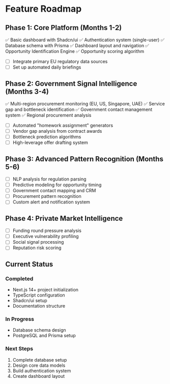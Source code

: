 # Feature Roadmap

## Phase 1: Core Platform (Months 1-2)
✅ Basic dashboard with Shadcn/ui
✅ Authentication system (single-user)
✅ Database schema with Prisma
✅ Dashboard layout and navigation
✅ Opportunity Identification Engine
✅ Opportunity scoring algorithm
- [ ] Integrate primary EU regulatory data sources
- [ ] Set up automated daily briefings

## Phase 2: Government Signal Intelligence (Months 3-4)
✅ Multi-region procurement monitoring (EU, US, Singapore, UAE)
✅ Service gap and bottleneck identification
✅ Government contact management system
✅ Regional procurement analysis
- [ ] Automated "homework assignment" generators
- [ ] Vendor gap analysis from contract awards
- [ ] Bottleneck prediction algorithms
- [ ] High-leverage offer drafting system

## Phase 3: Advanced Pattern Recognition (Months 5-6)
- [ ] NLP analysis for regulation parsing
- [ ] Predictive modeling for opportunity timing
- [ ] Government contact mapping and CRM
- [ ] Procurement pattern recognition
- [ ] Custom alert and notification system

## Phase 4: Private Market Intelligence
- [ ] Funding round pressure analysis
- [ ] Executive vulnerability profiling
- [ ] Social signal processing
- [ ] Reputation risk scoring

## Current Status

### Completed
- Next.js 14+ project initialization
- TypeScript configuration
- Shadcn/ui setup
- Documentation structure

### In Progress
- Database schema design
- PostgreSQL and Prisma setup

### Next Steps
1. Complete database setup
2. Design core data models
3. Build authentication system
4. Create dashboard layout